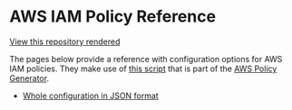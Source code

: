 # AWS IAM Policy Reference

[View this repository rendered](https://codiply.github.io/aws-iam-policy-reference/)

The pages below provide a reference with configuration options for AWS IAM policies. 
They make use of [this script](https://awspolicygen.s3.amazonaws.com/js/policies.js)
that is part of the [AWS Policy Generator](https://awspolicygen.s3.amazonaws.com/policygen.html).

- [Whole configuration in JSON format](json.html)
